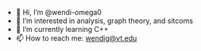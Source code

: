 - 👋 Hi, I’m @wendi-omega0
- 👀 I’m interested in analysis, graph theory, and sitcoms  
- 🌱 I’m currently learning C++  
- 📫 How to reach me: wendig@vt.edu

<!---
wendi-omega0/wendi-omega0 is a ✨ special ✨ repository because its `README.md` (this file) appears on your GitHub profile.
You can click the Preview link to take a look at your changes.
--->
